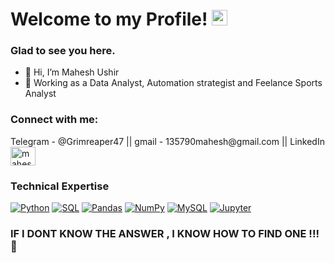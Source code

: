 # Welcome to my Profile! <a> <img src="https://media.giphy.com/media/hvRJCLFzcasrR4ia7z/giphy.gif" width="25px"></a>
### Glad to see you here. 


- 👋 Hi, I’m Mahesh Ushir
- 👀 Working as a Data Analyst, Automation strategist and Feelance Sports Analyst
<h3 align="left">Connect with me:</h3> Telegram - @Grimreaper47 || gmail - 135790mahesh@gmail.com || LinkedIn  <a href="https://www.linkedin.com/in/mahesh-ushir" target="blank"><img align="center" src="https://raw.githubusercontent.com/rahuldkjain/github-profile-readme-generator/master/src/images/icons/Social/linked-in-alt.svg" alt="mahesh-ushir" height="30" width="40" /></a>


              


### Technical Expertise

<p>
  <a href="#"><img alt="Python" src="https://img.shields.io/badge/Python-14354C.svg?logo=python&logoColor=white"></a>
  <a href="#"><img alt="SQL" src="https://custom-icon-badges.herokuapp.com/badge/SQL-025E8C.svg?logo=database&logoColor=white"></a>
  <a href="#"><img alt="Pandas" src="https://img.shields.io/badge/Pandas-150458.svg?logo=pandas&logoColor=white"></a>
  <a href="#"><img alt="NumPy" src="https://img.shields.io/badge/Numpy-013243.svg?logo=numpy&logoColor=white"></a>
   <a href="#"><img alt="MySQL" src="https://img.shields.io/badge/MySQL-00f.svg?logo=mysql&logoColor=white"></a>
   <a href="#"><img alt="Jupyter" src="https://img.shields.io/badge/Jupyter-F37626.svg?logo=Jupyter&logoColor=white"></a>
   

</p>

### IF I DONT KNOW THE ANSWER , I KNOW HOW TO FIND ONE  !!! :stars:
<!---
Maheshushir/Maheshushir is a ✨ special ✨ repository because its `README.md` (this file) appears on your GitHub profile.
You can click the Preview link to take a look at your changes.
--->
